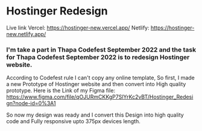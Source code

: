 # Hostinger Redesign
Live link Vercel: https://hostinger-new.vercel.app/
          Netlify: https://hostinger-new.netlify.app/

### I'm take a part in Thapa Codefest September 2022 and the task for Thapa Codefest September 2022 is to redesign Hostinger website.

According to Codefest rule I can't copy any online template, So first, I made a new Prototype of Hostinger website and then convert into High quality prototype. Here is the Link of my Figma file: https://www.figma.com/file/qOJURmCKKgP7SlYrKc2vBT/Hostinger_Redesign?node-id=0%3A1

So now my design was ready and I convert this Design into high quality code and Fully responsive upto 375px devices length.
